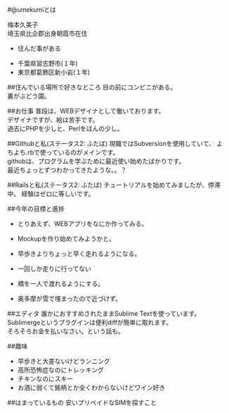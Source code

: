 #@umekumiとは

梅本久美子  
埼玉県比企郡出身朝霞市在住  
* 住んだ事がある
 - 千葉県習志野市(１年)
 - 東京都葛飾区新小岩(１年)  

##住んでいる場所で好きなところ
目の前にコンビニがある。  
裏がぶどう園。

##お仕事
普段は、WEBデザイナとして働いております。  
デザイナですが、絵は苦手です。  
過去にPHPを少しと、Perlをほんの少し。  

##Githubと私(ステータス2: ふたば)
現職ではSubversionを使用していて、
よちよち.rbで使っているのがメインです。  
githubは、プログラムを学ぶために最近使い始めたばかりです。  
最近ちょっとずつわかってきたような。。？

##Railsと私(ステータス2: ふたば)
チュートリアルを始めてみましたが、停滞中。 経験はゼロに等しいです。

##今年の目標と進捗
* とりあえず、WEBアプリをなにか作ってみる。
 - Mockupを作り始めてみようかと。
* 早歩きよりちょっと早く走れるようになる。
 - 一回しか走りに行ってない
* 橋を一人で渡れるようにする。
 - 奥多摩が雪で埋まったので近づけず。

##エディタ
誰かにおすすめされたままSublime Textを使っています。  
Sublimergeというプラグインは便利diffが簡単に取れます。  
そろそろお金を払いなさい。という話も。


##趣味
* 早歩きと大差ないけどランニング
* 高所恐怖症なのにトレッキング
* チキンなのにスキー
* お酒に弱くて銘柄とか全くわからないけどワイン好き

##はまっているもの
安いプリペイドなSIMを探すこと
